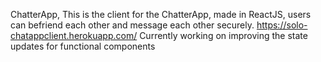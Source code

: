 ChatterApp,
This is the client for the ChatterApp, made in ReactJS, users can befriend each other and message each other securely.
https://solo-chatappclient.herokuapp.com/
Currently working on improving the state updates for functional components
